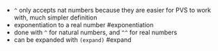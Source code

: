- `^` only accepts nat numbers because they are easier for PVS to work with, much simpler definition
- exponentiation to a real number #exponentiation
- done with `^` for natural numbers, and `^^` for real numbers
- can be expanded with `(expand)` #expand
